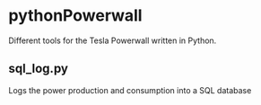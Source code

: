 # pythonPowerwall
Different tools for the Tesla Powerwall written in Python.

## sql_log.py
Logs the power production and consumption into a SQL database
